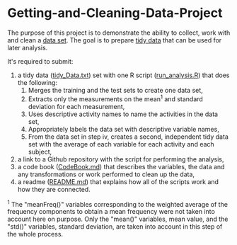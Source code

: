 # Getting-and-Cleaning-Data-Project

The purpose of this project is to demonstrate the ability to collect, work with and clean a [data set](https://d396qusza40orc.cloudfront.net/getdata%2Fprojectfiles%2FUCI%20HAR%20Dataset.zip). The goal is to prepare [tidy data](https://github.com/of83/Getting-and-Cleaning-Data-Project/blob/master/tidy_Data.txt) that can be used for later analysis.

It's required to submit:

1. a tidy data ([tidy_Data.txt](https://github.com/of83/Getting-and-Cleaning-Data-Project/blob/master/tidy_Data.txt)) set with one R script ([run_analysis.R](https://github.com/of83/Getting-and-Cleaning-Data-Project/blob/master/run_analysis.R)) that does the following:
	1. Merges the training and the test sets to create one data set,
	2. Extracts only the measurements on the mean<sup>1</sup> and standard deviation for each measurement,
	3. Uses descriptive activity names to name the activities in the data set,
	4. Appropriately labels the data set with descriptive variable names,
	5. From the data set in step iv, creates a second, independent tidy data set with the average of each variable for each activity and each subject,
2. a link to a Github repository with the script for performing the analysis,
3. a code book ([CodeBook.md](https://github.com/of83/Getting-and-Cleaning-Data-Project/blob/master/CodeBook.md)) that describes the variables, the data and any transformations or work performed to clean up the data,
4. a readme ([README.md](https://github.com/of83/Getting-and-Cleaning-Data-Project/blob/master/README.md)) that explains how all of the scripts work and how they are connected.


<div class="text-red">
<sup>1</sup> The "meanFreq()" variables corresponding to the weighted average of the frequency components to obtain a mean frequency were not taken into account here on purpose. Only the "mean()" variables, mean value, and the "std()" variables, standard deviation, are taken into account in this step of the whole process.
</div>
